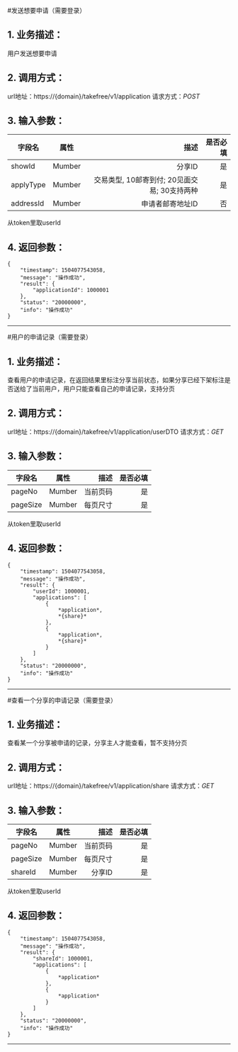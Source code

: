 #发送想要申请（需要登录）
## 1. 业务描述：
用户发送想要申请

## 2. 调用方式：
url地址：https://{domain}/takefree/v1/application
请求方式：*POST*

## 3. 输入参数：
|字段名|属性|描述|是否必填|
|---------|:------:|------:|------------:|
|showId|Mumber|分享ID|是|
|applyType|Mumber|交易类型, 10邮寄到付; 20见面交易; 30支持两种|是|
|addressId|Mumber|申请者邮寄地址ID|否|
从token里取userId

## 4. 返回参数：
```
{
    "timestamp": 1504077543058,
    "message": "操作成功",
    "result": {
        "applicationId": 1000001
    },
    "status": "20000000",
    "info": "操作成功"
}
```
***

#用户的申请记录（需要登录）
## 1. 业务描述：
查看用户的申请记录，在返回结果里标注分享当前状态，如果分享已经下架标注是否送给了当前用户，用户只能查看自己的申请记录，支持分页

## 2. 调用方式：
url地址：https://{domain}/takefree/v1/application/userDTO
请求方式：*GET*

## 3. 输入参数：
|字段名|属性|描述|是否必填|
|---------|:------:|------:|------------:|
|pageNo|Mumber|当前页码|是|
|pageSize|Mumber|每页尺寸|是|
从token里取userId

## 4. 返回参数：
```
{
    "timestamp": 1504077543058,
    "message": "操作成功",
    "result": {
        "userId": 1000001,
        "applications": [
            {
                *application*,
                *{share}*
            },
            {
                *application*,
                *{share}*
            }
        ]
    },
    "status": "20000000",
    "info": "操作成功"
}
```
***

#查看一个分享的申请记录（需要登录）
## 1. 业务描述：
查看某一个分享被申请的记录，分享主人才能查看，暂不支持分页

## 2. 调用方式：
url地址：https://{domain}/takefree/v1/application/share
请求方式：*GET*

## 3. 输入参数：
|字段名|属性|描述|是否必填|
|---------|:------:|------:|------------:|
|pageNo|Mumber|当前页码|是|
|pageSize|Mumber|每页尺寸|是|
|shareId|Mumber|分享ID|是|
从token里取userId

## 4. 返回参数：
```
{
    "timestamp": 1504077543058,
    "message": "操作成功",
    "result": {
        "shareId": 1000001,
        "applications": [
            {
                *application*
            },
            {
                *application*
            }
        ]
    },
    "status": "20000000",
    "info": "操作成功"
}
```
***
